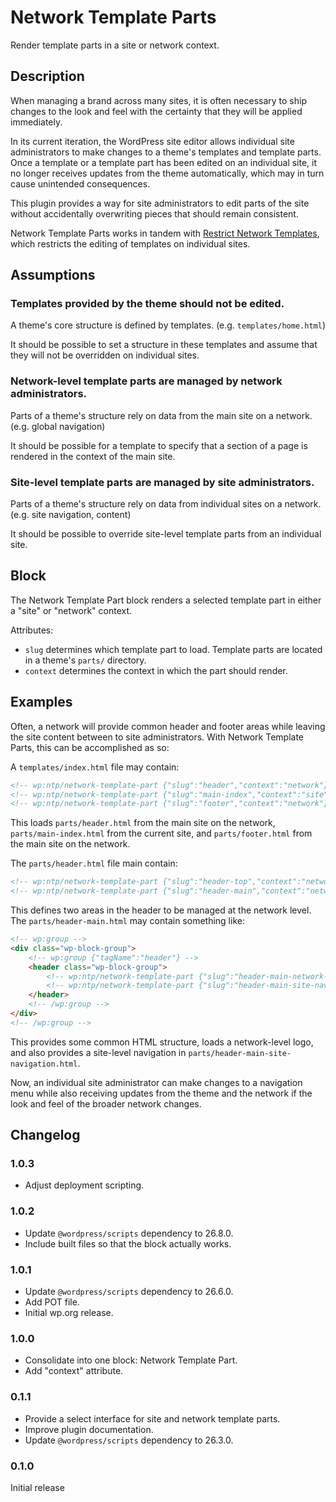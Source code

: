 # Network Template Parts

Render template parts in a site or network context.

## Description

When managing a brand across many sites, it is often necessary to ship changes to the look and feel with the certainty that they will be applied immediately.

In its current iteration, the WordPress site editor allows individual site administrators to make changes to a theme's templates and template parts. Once a template or a template part has been edited on an individual site, it no longer receives updates from the theme automatically, which may in turn cause unintended consequences.

This plugin provides a way for site administrators to edit parts of the site without accidentally overwriting pieces that should remain consistent.

Network Template Parts works in tandem with [Restrict Network Templates](https://github.com/happyprime/restrict-network-templates), which restricts the editing of templates on individual sites.

## Assumptions

### Templates provided by the theme should not be edited.

A theme's core structure is defined by templates. (e.g. `templates/home.html`)

It should be possible to set a structure in these templates and assume that they will not be overridden on individual sites.

### Network-level template parts are managed by network administrators.

Parts of a theme's structure rely on data from the main site on a network. (e.g. global navigation)

It should be possible for a template to specify that a section of a page is rendered in the context of the main site.

### Site-level template parts are managed by site administrators.

Parts of a theme's structure rely on data from individual sites on a network. (e.g. site navigation, content)

It should be possible to override site-level template parts from an individual site.

## Block

The Network Template Part block renders a selected template part in either a "site" or "network" context.

Attributes:

* `slug` determines which template part to load. Template parts are located in a theme's `parts/` directory.
* `context` determines the context in which the part should render.

## Examples

Often, a network will provide common header and footer areas while leaving the site content between to site administrators. With Network Template Parts, this can be accomplished as so:

A `templates/index.html` file may contain:

```html
<!-- wp:ntp/network-template-part {"slug":"header","context":"network"} /-->
<!-- wp:ntp/network-template-part {"slug":"main-index","context":"site"} /-->
<!-- wp:ntp/network-template-part {"slug":"footer","context":"network"} /-->
```

This loads `parts/header.html` from the main site on the network, `parts/main-index.html` from the current site, and `parts/footer.html` from the main site on the network.

The `parts/header.html` file main contain:

```html
<!-- wp:ntp/network-template-part {"slug":"header-top","context":"network"} /-->
<!-- wp:ntp/network-template-part {"slug":"header-main","context":"network"} /-->
```

This defines two areas in the header to be managed at the network level. The `parts/header-main.html` may contain something like:

```html
<!-- wp:group -->
<div class="wp-block-group">
	<!-- wp:group {"tagName":"header"} -->
	<header class="wp-block-group">
		<!-- wp:ntp/network-template-part {"slug":"header-main-network-logo","context":"network"} /-->
		<!-- wp:ntp/network-template-part {"slug":"header-main-site-navigation","context":"site"} /-->
	</header>
	<!-- /wp:group -->
</div>
<!-- /wp:group -->
```

This provides some common HTML structure, loads a network-level logo, and also provides a site-level navigation in `parts/header-main-site-navigation.html`.

Now, an individual site administrator can make changes to a navigation menu while also receiving updates from the theme and the network if the look and feel of the broader network changes.

## Changelog

### 1.0.3

* Adjust deployment scripting.

### 1.0.2

* Update `@wordpress/scripts` dependency to 26.8.0.
* Include built files so that the block actually works.

### 1.0.1

* Update `@wordpress/scripts` dependency to 26.6.0.
* Add POT file.
* Initial wp.org release.

### 1.0.0

* Consolidate into one block: Network Template Part.
* Add "context" attribute.

### 0.1.1

* Provide a select interface for site and network template parts.
* Improve plugin documentation.
* Update `@wordpress/scripts` dependency to 26.3.0.

### 0.1.0

Initial release
